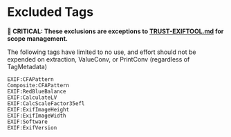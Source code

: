 # Excluded Tags

**🚨 CRITICAL: These exclusions are exceptions to [TRUST-EXIFTOOL.md](TRUST-EXIFTOOL.md) for scope management.**

The following tags have limited to no use, and effort should not be expended on
extraction, ValueConv, or PrintConv (regardless of TagMetadata)

```
EXIF:CFAPattern
Composite:CFAPattern
EXIF:RedBlueBalance
EXIF:CalculateLV
EXIF:CalcScaleFactor35efl
EXIF:ExifImageHeight
EXIF:ExifImageWidth
EXIF:Software
EXIF:ExifVersion
```
